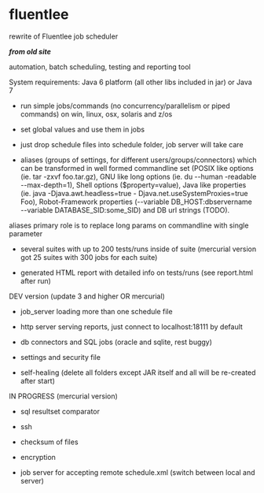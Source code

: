 fluentlee
=========

rewrite of Fluentlee job scheduler


***from old site***

automation, batch scheduling, testing and reporting tool

System requirements: Java 6 platform (all other libs included in jar) or Java 7

- run simple jobs/commands (no concurrency/parallelism or piped commands) on win, linux, osx, solaris and z/os

- set global values and use them in jobs

- just drop schedule files into schedule folder, job server will take care

- aliases (groups of settings, for different users/groups/connectors) which can be transformed in well formed commandline set (POSIX like options (ie. tar -zxvf foo.tar.gz), GNU like long options (ie. du --human -readable --max-depth=1), Shell options ($property=value), Java like properties (ie. java -Djava.awt.headless=true - Djava.net.useSystemProxies=true Foo), Robot-Framework properties (--variable DB_HOST:dbservername --variable DATABASE_SID:some_SID) and DB url strings (TODO).

aliases primary role is to replace long params on commandline with single parameter

- several suites with up to 200 tests/runs inside of suite (mercurial version got 25 suites with 300 jobs for each suite)

- generated HTML report with detailed info on tests/runs (see report.html after run)

DEV version (update 3 and higher OR mercurial)

- job_server loading more than one schedule file

- http server serving reports, just connect to localhost:18111 by default

- db connectors and SQL jobs (oracle and sqlite, rest buggy)

- settings and security file

- self-healing (delete all folders except JAR itself and all will be re-created after start)

IN PROGRESS (mercurial version)

- sql resultset comparator

- ssh

- checksum of files

- encryption

- job server for accepting remote schedule.xml (switch between local and server)
